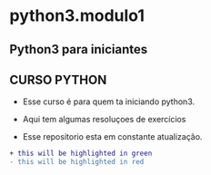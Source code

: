 # python3.modulo1

## Python3 para iniciantes 

## CURSO PYTHON 

- Esse curso é para quem ta iniciando python3. 

- Aqui tem algumas resoluçoes de exercícios

- Esse repositorio esta em constante atualização.

```diff
+ this will be highlighted in green
- this will be highlighted in red
```